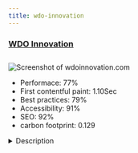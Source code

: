 ```yaml
---
title: wdo-innovation
---
```


<div style="height: 3rem">
  <a href="https://www.wdoinnovation.com/"><h3>WDO Innovation</h3></a>
</div>
<img loading="lazy" src="/images/thumbs/wdoinnovation.com.jpg" alt="Screenshot of wdoinnovation.com" />
<ul>
  <li>Performace: 77%</li>
  <li>
    First contentful paint:
    1.10Sec
  </li>
  <li>Best practices: 79%</li>
  <li>Accessibility: 91%</li>
  <li>SEO: 92%</li>
  <li>carbon footprint: 0.129</li>
</ul>
<details>
  <summary>Description</summary>
  <p>WDO Innovation helps organisations work smarter and more efficiently with innovation by scaling efforts through the use of innovation management software.Used Helix 3 for the first time and very straight forward. Lots of features and tools that we were able to use to make the process a little easier.</p>
</details>

